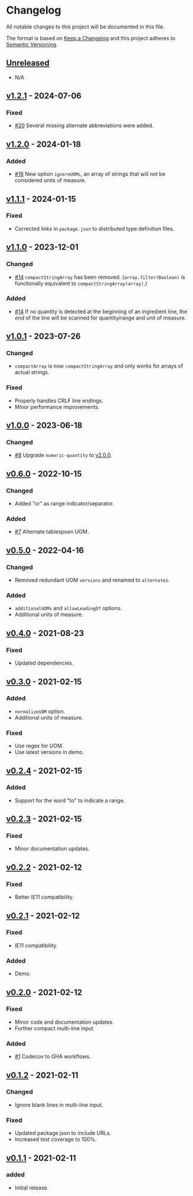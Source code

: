 # Changelog

All notable changes to this project will be documented in this file.

The format is based on [Keep a Changelog](http://keepachangelog.com/en/1.0.0/)
and this project adheres to [Semantic Versioning](http://semver.org/spec/v2.0.0.html).

## [Unreleased]

- N/A

## [v1.2.1] - 2024-07-06

### Fixed

- [#20] Several missing alternate abbreviations were added.

## [v1.2.0] - 2024-01-18

### Added

- [#18] New option `ignoreUOMs`, an array of strings that will _not_ be considered units of measure.

## [v1.1.1] - 2024-01-15

### Fixed

- Corrected links in `package.json` to distributed type definition files.

## [v1.1.0] - 2023-12-01

### Changed

- [#14] `compactStringArray` has been removed. (`array.filter(Boolean)` is functionally equivalent to `compactStringArray(array)`.)

### Added

- [#14] If no quantity is detected at the beginning of an ingredient line, the _end_ of the line will be scanned for quantity/range and unit of measure.

## [v1.0.1] - 2023-07-26

### Changed

- `compactArray` is now `compactStringArray` and only works for arrays of actual strings.

### Fixed

- Properly handles CRLF line endings.
- Minor performance improvements.

## [v1.0.0] - 2023-06-18

### Changed

- [#8] Upgrade `numeric-quantity` to [v2.0.0](https://github.com/jakeboone02/numeric-quantity/releases/tag/v2.0.0).

## [v0.6.0] - 2022-10-15

### Changed

- Added "or" as range indicator/separator.

### Added

- [#7] Alternate tablespoon UOM.

## [v0.5.0] - 2022-04-16

### Changed

- Removed redundant UOM `versions` and renamed to `alternates`.

### Added

- `additionalUOMs` and `allowLeadingOf` options.
- Additional units of measure.

## [v0.4.0] - 2021-08-23

### Fixed

- Updated dependencies.

## [v0.3.0] - 2021-02-15

### Added

- `normalizeUOM` option.
- Additional units of measure.

### Fixed

- Use regex for UOM.
- Use latest versions in demo.

## [v0.2.4] - 2021-02-15

### Added

- Support for the word "to" to indicate a range.

## [v0.2.3] - 2021-02-15

### Fixed

- Minor documentation updates.

## [v0.2.2] - 2021-02-12

### Fixed

- Better IE11 compatibility.

## [v0.2.1] - 2021-02-12

### Fixed

- IE11 compatibility.

### Added

- Demo.

## [v0.2.0] - 2021-02-12

### Fixed

- Minor code and documentation updates.
- Further compact multi-line input

### Added

- [#1] Codecov to GHA workflows.

## [v0.1.2] - 2021-02-11

### Changed

- Ignore blank lines in multi-line input.

### Fixed

- Updated package.json to include URLs.
- Increased test coverage to 100%.

## [v0.1.1] - 2021-02-11

### added

- Initial release.

<!-- Issue/PR links -->

[#1]: https://github.com/jakeboone02/parse-ingredient/pull/1
[#7]: https://github.com/jakeboone02/parse-ingredient/pull/7
[#8]: https://github.com/jakeboone02/parse-ingredient/pull/8
[#14]: https://github.com/jakeboone02/parse-ingredient/pull/14
[#18]: https://github.com/jakeboone02/parse-ingredient/pull/18
[#20]: https://github.com/jakeboone02/parse-ingredient/pull/20

<!-- Release comparison links -->

[unreleased]: https://github.com/jakeboone02/parse-ingredient/compare/v1.2.1...HEAD
[v1.2.1]: https://github.com/jakeboone02/parse-ingredient/compare/v1.2.0...v1.2.1
[v1.2.0]: https://github.com/jakeboone02/parse-ingredient/compare/v1.1.1...v1.2.0
[v1.1.1]: https://github.com/jakeboone02/parse-ingredient/compare/v1.1.0...v1.1.1
[v1.1.0]: https://github.com/jakeboone02/parse-ingredient/compare/v1.0.1...v1.1.0
[v1.0.1]: https://github.com/jakeboone02/parse-ingredient/compare/v1.0.0...v1.0.1
[v1.0.0]: https://github.com/jakeboone02/parse-ingredient/compare/v0.6.0...v1.0.0
[v0.6.0]: https://github.com/jakeboone02/parse-ingredient/compare/v0.5.0...v0.6.0
[v0.5.0]: https://github.com/jakeboone02/parse-ingredient/compare/v0.4.0...v0.5.0
[v0.4.0]: https://github.com/jakeboone02/parse-ingredient/compare/v0.3.0...v0.4.0
[v0.3.0]: https://github.com/jakeboone02/parse-ingredient/compare/v0.2.4...v0.3.0
[v0.2.4]: https://github.com/jakeboone02/parse-ingredient/compare/v0.2.3...v0.2.4
[v0.2.3]: https://github.com/jakeboone02/parse-ingredient/compare/v0.2.2...v0.2.3
[v0.2.2]: https://github.com/jakeboone02/parse-ingredient/compare/v0.2.1...v0.2.2
[v0.2.1]: https://github.com/jakeboone02/parse-ingredient/compare/v0.2.0...v0.2.1
[v0.2.0]: https://github.com/jakeboone02/parse-ingredient/compare/v0.1.2...v0.2.0
[v0.1.2]: https://github.com/jakeboone02/parse-ingredient/compare/v0.1.1...v0.1.2
[v0.1.1]: https://github.com/jakeboone02/parse-ingredient/tree/v0.1.1
